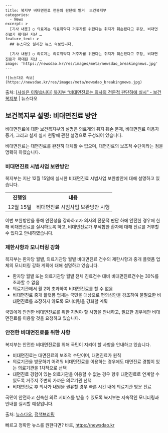     ---
    title: 복지부 비대면진료 전문의 판단에 맡겨  보건복지부
    categories:
      - News
    excerpt: >
      [기사 내용] ○ 의료계는 의료취약지 거주자를 위한다는 취지가 훼손됐다고 주장, 비대면 진료가 확대된 지난 …
    feature_text: >
      ## 뉴스다오 실시간 뉴스 속보입니다.
    
      [기사 내용] ○ 의료계는 의료취약지 거주자를 위한다는 취지가 훼손됐다고 주장, 비대면 진료가 확대된 지난 …
    image: 'https://newsdao.kr/res/images/meta/newsdao_breakingnews.jpg'
    ---
    
    ![뉴스다오 속보](https://newsdao.kr/res/images/meta/newsdao_breakingnews.jpg)

<p>출처: <a href="https://newsdao.kr/2862" rel="dofollow">[사실은 이렇습니다] 복지부 “비대면진료는 의사의 전문적 판단하에 실시” - 보건복지부</a> | 뉴스다오</p>

<h2 data-ke-size="size26">보건복지부 설명: 비대면진료 방안</h2>
비대면진료에 대한 보건복지부의 설명은 의료계의 취지 훼손 문제, 비대면진료 이용자 증가, 그리고 실제 실시 현황에 관한 설명으로 구성되어 있습니다.

<p data-ke-size="size16">비대면진료는 대면진료를 완전히 대체할 수 없으며, 대면진료의 보조적 수단이라는 점을 명확히 하였습니다.</p>

<h3>비대면진료 시범사업 보완방안</h3>
복지부는 지난 12월 15일에 실시한 비대면진료 시범사업 보완방안에 대해 설명하고 있습니다.
<table>
  <tr>
    <td style="text-align: center; height: 17px;"><b>진행일</b></td>
    <td style="text-align: center; height: 17px;"><b>내용</b></td>
  </tr>
  <tr>
    <td style="text-align: center;">12월 15일</td>
    <td>비대면진료 시범사업 보완방안 시행</td>
  </tr>
</table>

<p data-ke-size="size16">이번 보완방안을 통해 안전성을 강화하고자 의사의 전문적 판단 하에 안전한 경우에 한해 비대면진료를 실시하도록 하고, 비대면진료가 부적합한 환자에 대해 진료를 거부할 수 있다고 안내하였습니다.</p>

<h3>제한사항과 모니터링 강화</h3>
복지부는 환자당 월별, 의료기관당 월별 비대면진료 건수의 제한사항과 중개 플랫폼 업체의 모니터링 강화 계획에 대해 설명하고 있습니다.

<ul>
  <li>환자당 월별 또는 의료기관당 월별 전체 진료건수 대비 비대면진료건수는 30%를 초과할 수 없음</li>
  <li>의료기관에서 월 2회 초과하여 비대면진료를 할 수 없음</li>
  <li>비대면진료 중개 플랫폼 업체는 국민을 대상으로 편의성만을 강조하여 불필요한 비대면진료를 조장하지 않도록 모니터링을 강화할 계획</li>
</ul>

<p data-ke-size="size16">국민에게 안전한 비대면진료를 위한 지켜야 할 사항을 안내하고, 필요한 경우에만 비대면진료를 이용할 것을 요청하고 있습니다.</p>

<h3>안전한 비대면진료를 위한 사항</h3>
복지부는 안전한 비대면진료를 위해 국민이 지켜야 할 사항을 안내하고 있습니다.

<ul>
  <li>비대면진료는 대면진료의 보조적 수단이며, 대면진료가 원칙</li>
  <li>의료기관을 방문하기 어려워 비대면진료를 이용하는 경우에도 대면진료 경험이 있는 의료기관을 1차적으로 선택</li>
  <li>대면진료 경험이 있는 의료기관을 이용할 수 없는 경우 향후 대면진료로 연계할 수 있도록 거주지 주변의 가까운 의료기관 선택</li>
  <li>비대면진료 후 의사가 내원을 권유할 경우 빠른 시간 내에 의료기관 방문 진료</li>
</ul>

<p data-ke-size="size16">국민이 안전하고 신속한 의료 서비스를 받을 수 있도록 복지부는 지속적인 모니터링과 안내를 실시할 예정입니다.</p>

출처: <a href="https://newsdao.kr/2862">뉴스다오</a>, <a href="https://www.korea.kr">정책브리핑</a> 

빠르고 정확한 뉴스를 원한다면? 바로, <a href="https://newsdao.kr" rel="dofollow">https://newsdao.kr</a>


    
